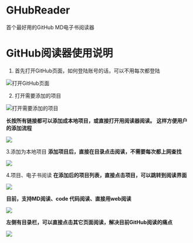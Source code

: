 # GHubReader
首个最好用的GitHub MD电子书阅读器


# GitHub阅读器使用说明

1. 首先打开GitHub页面，如何登陆账号的话，可以不用每次都登陆

![打开GitHub页面](img/device-2019-10-25-140536.png)

2. 打开需要添加的项目

![打开需要添加的项目](https://github.com/GhubReader/GHubReader/blob/master/img/device-2019-10-25-140634.png)

**长按所有链接都可以添加成本地项目，或直接打开用阅读器阅读。**
**这样方便用户的添加流程**

![](https://github.com/GhubReader/GHubReader/blob/master/img/device-2019-10-25-140652.png)

3.添加为本地项目
  **添加项目后，直接在目录点击阅读，不需要每次都上网查找**

![](https://github.com/GhubReader/GHubReader/blob/master/img/device-2019-10-25-140847.png)

4.项目、电子书阅读
  **在添加后的项目列表，直接点击项目，可以跳转到阅读界面**

![](https://github.com/GhubReader/GHubReader/blob/master/img/device-2019-10-25-140922.png)

  **目前，支持MD阅读、code 代码阅读、直接用web阅读**

![](https://github.com/GhubReader/GHubReader/blob/master/img/4508002.png)

  **左侧有目录栏，可以直接点击其它页面阅读，解决目前GitHub阅读的痛点**

![](https://github.com/GhubReader/GHubReader/blob/master/img/450800-3.png)